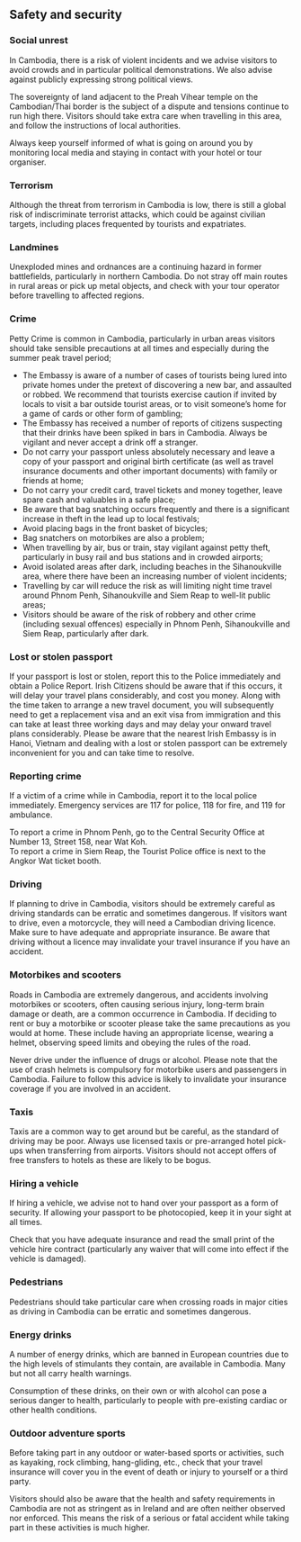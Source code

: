 ## Safety and security

### **Social unrest**

In Cambodia, there is a risk of violent incidents and we advise visitors to avoid crowds and in particular political demonstrations. We also advise against publicly expressing strong political views.

The sovereignty of land adjacent to the Preah Vihear temple on the Cambodian/Thai border is the subject of a dispute and tensions continue to run high there. Visitors should take extra care when travelling in this area, and follow the instructions of local authorities.

Always keep yourself informed of what is going on around you by monitoring local media and staying in contact with your hotel or tour organiser.

### **Terrorism**

Although the threat from terrorism in Cambodia is low, there is still a global risk of indiscriminate terrorist attacks, which could be against civilian targets, including places frequented by tourists and expatriates.

### **Landmines**

Unexploded mines and ordnances are a continuing hazard in former battlefields, particularly in northern Cambodia. Do not stray off main routes in rural areas or pick up metal objects, and check with your tour operator before travelling to affected regions.

### **Crime**

Petty Crime is common in Cambodia, particularly in urban areas visitors should take sensible precautions at all times and especially during the summer peak travel period;

* The Embassy is aware of a number of cases of tourists being lured into private homes under the pretext of discovering a new bar, and assaulted or robbed. We recommend that tourists exercise caution if invited by locals to visit a bar outside tourist areas, or to visit someone’s home for a game of cards or other form of gambling;
* The Embassy has received a number of reports of citizens suspecting that their drinks have been spiked in bars in Cambodia. Always be vigilant and never accept a drink off a stranger.
* Do not carry your passport unless absolutely necessary and leave a copy of your passport and original birth certificate (as well as travel insurance documents and other important documents) with family or friends at home;
* Do not carry your credit card, travel tickets and money together, leave spare cash and valuables in a safe place;
* Be aware that bag snatching occurs frequently and there is a significant increase in theft in the lead up to local festivals;
* Avoid placing bags in the front basket of bicycles;
* Bag snatchers on motorbikes are also a problem;
* When travelling by air, bus or train, stay vigilant against petty theft, particularly in busy rail and bus stations and in crowded airports;
* Avoid isolated areas after dark, including beaches in the Sihanoukville area, where there have been an increasing number of violent incidents;
* Travelling by car will reduce the risk as will limiting night time travel around Phnom Penh, Sihanoukville and Siem Reap to well-lit public areas;
* Visitors should be aware of the risk of robbery and other crime (including sexual offences) especially in Phnom Penh, Sihanoukville and Siem Reap, particularly after dark.

### **Lost or stolen passport**

If your passport is lost or stolen, report this to the Police immediately and obtain a Police Report. Irish Citizens should be aware that if this occurs, it will delay your travel plans considerably, and cost you money. Along with the time taken to arrange a new travel document, you will subsequently need to get a replacement visa and an exit visa from immigration and this can take at least three working days and may delay your onward travel plans considerably. Please be aware that the nearest Irish Embassy is in Hanoi, Vietnam and dealing with a lost or stolen passport can be extremely inconvenient for you and can take time to resolve.

### **Reporting crime**

If a victim of a crime while in Cambodia, report it to the local police immediately. Emergency services are 117 for police, 118 for fire, and 119 for ambulance.

To report a crime in Phnom Penh, go to the Central Security Office at Number 13, Street 158, near Wat Koh.  
 To report a crime in Siem Reap, the Tourist Police office is next to the Angkor Wat ticket booth.

### **Driving**

If planning to drive in Cambodia, visitors should be extremely careful as driving standards can be erratic and sometimes dangerous. If visitors want to drive, even a motorcycle, they will need a Cambodian driving licence. Make sure to have adequate and appropriate insurance. Be aware that driving without a licence may invalidate your travel insurance if you have an accident.

### **Motorbikes and scooters**

Roads in Cambodia are extremely dangerous, and accidents involving motorbikes or scooters, often causing serious injury, long-term brain damage or death, are a common occurrence in Cambodia. If deciding to rent or buy a motorbike or scooter please take the same precautions as you would at home. These include having an appropriate license, wearing a helmet, observing speed limits and obeying the rules of the road.

Never drive under the influence of drugs or alcohol. Please note that the use of crash helmets is compulsory for motorbike users and passengers in Cambodia. Failure to follow this advice is likely to invalidate your insurance coverage if you are involved in an accident.

### **Taxis**

Taxis are a common way to get around but be careful, as the standard of driving may be poor. Always use licensed taxis or pre-arranged hotel pick-ups when transferring from airports. Visitors should not accept offers of free transfers to hotels as these are likely to be bogus.

### **Hiring a vehicle**

If hiring a vehicle, we advise not to hand over your passport as a form of security. If allowing your passport to be photocopied, keep it in your sight at all times.

Check that you have adequate insurance and read the small print of the vehicle hire contract (particularly any waiver that will come into effect if the vehicle is damaged).

### **Pedestrians**

Pedestrians should take particular care when crossing roads in major cities as driving in Cambodia can be erratic and sometimes dangerous.

### **Energy drinks**

A number of energy drinks, which are banned in European countries due to the high levels of stimulants they contain, are available in Cambodia. Many but not all carry health warnings.

Consumption of these drinks, on their own or with alcohol can pose a serious danger to health, particularly to people with pre-existing cardiac or other health conditions.

### **Outdoor adventure sports**

Before taking part in any outdoor or water-based sports or activities, such as kayaking, rock climbing, hang-gliding, etc., check that your travel insurance will cover you in the event of death or injury to yourself or a third party.

Visitors should also be aware that the health and safety requirements in Cambodia are not as stringent as in Ireland and are often neither observed nor enforced. This means the risk of a serious or fatal accident while taking part in these activities is much higher.